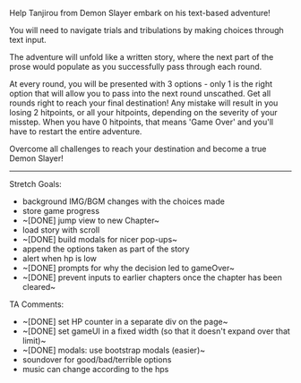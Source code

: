 Help Tanjirou from Demon Slayer embark on his text-based adventure!

You will need to navigate trials and tribulations by making choices through text input.

The adventure will unfold like a written story, where the next part of the prose would populate as you successfully pass through each round.

At every round, you will be presented with 3 options - only 1 is the right option that will allow you to pass into the next round unscathed. Get all rounds right to reach your final destination! Any mistake will result in you losing 2 hitpoints, or all your hitpoints, depending on the severity of your misstep. When you have 0 hitpoints, that means 'Game Over' and you'll have to restart the entire adventure.

Overcome all challenges to reach your destination and become a true Demon Slayer!

---

Stretch Goals:

- background IMG/BGM changes with the choices made
- store game progress
- ~[DONE] jump view to new Chapter~
- load story with scroll
- ~[DONE] build modals for nicer pop-ups~
- append the options taken as part of the story
- alert when hp is low
- ~[DONE] prompts for why the decision led to gameOver~
- ~[DONE] prevent inputs to earlier chapters once the chapter has been cleared~

TA Comments:

- ~[DONE] set HP counter in a separate div on the page~
- ~[DONE] set gameUI in a fixed width (so that it doesn't expand over that limit)~
- ~[DONE] modals: use bootstrap modals (easier)~
- soundover for good/bad/terrible options
- music can change according to the hps
